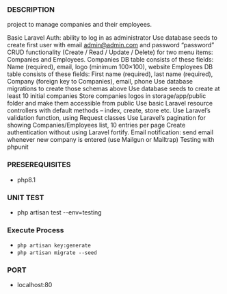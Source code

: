### DESCRIPTION ###

project to manage companies and their employees.

Basic Laravel Auth: ability to log in as administrator
Use database seeds to create first user with email admin@admin.com and password “password”
CRUD functionality (Create / Read / Update / Delete) for two menu items: Companies and Employees.
Companies DB table consists of these fields: Name (required), email, logo (minimum 100×100), website
Employees DB table consists of these fields: First name (required), last name (required), Company (foreign key to Companies), email, phone
Use database migrations to create those schemas above
Use database seeds to create at least 10 initial companies
Store companies logos in storage/app/public folder and make them accessible from public
Use basic Laravel resource controllers with default methods – index, create, store etc.
Use Laravel’s validation function, using Request classes
Use Laravel’s pagination for showing Companies/Employees list, 10 entries per page
Create authentication without using Laravel fortify.
Email notification: send email whenever new company is entered (use Mailgun or Mailtrap)
Testing with phpunit

### PRESEREQUISITES ###

- php8.1

### UNIT TEST ###

- php artisan test --env=testing

### Execute Process ###
- `php artisan key:generate`
- `php artisan migrate --seed`

### PORT ###

- localhost:80

